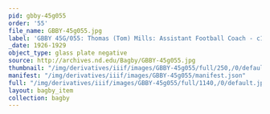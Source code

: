 ```yaml
---
pid: gbby-45g055
order: '55'
file_name: GBBY-45g055.jpg
label: 'GBBY 45G/055: Thomas (Tom) Mills: Assistant Football Coach - c1926-1929'
_date: 1926-1929
object_type: glass plate negative
source: http://archives.nd.edu/Bagby/GBBY-45g055.jpg
thumbnail: "/img/derivatives/iiif/images/GBBY-45g055/full/250,/0/default.jpg"
manifest: "/img/derivatives/iiif/images/GBBY-45g055/manifest.json"
full: "/img/derivatives/iiif/images/GBBY-45g055/full/1140,/0/default.jpg"
layout: bagby_item
collection: bagby
---
```

